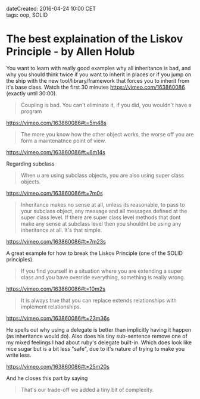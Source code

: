 dateCreated: 2016-04-24 10:00 CET  
tags: oop, SOLID  

# The best explaination of the Liskov Principle - by Allen Holub

You want to learn with really good examples why all inheritance
is bad, and why you should think twice if you want to inherit
in places or if you jump on the ship with the new tool/library/framework
that forces you to inherit from it's base class.
Watch the first 30 minutes https://vimeo.com/163860086 (exactly until 30:00).

> Coupling is bad. You can't eliminate it, if you did, you wouldn't have a program

https://vimeo.com/163860086#t=5m48s

> The more you know how the other object works, 
> the worse off you are form a maintenatnce point of view.

https://vimeo.com/163860086#t=6m14s

Regarding subclass

> When u are using subclass objects, you are also using super class objects.

https://vimeo.com/163860086#t=7m0s

> Inheritance makes no sense at all, unless its reasonable, to pass to your subclass 
> object, any message and all messages defined at the super class level.
> If there are super class level methods that dont make any sense at subclass level
> then you shouldnt be using any inheritance at all. It's that simple.

https://vimeo.com/163860086#t=7m23s

A great example for how to break the Liskov Principle (one of the SOLID principles).
> If you find yourself in a situation where you are extending a super class
> and you have override everything, something is really wrong.

https://vimeo.com/163860086#t=10m2s

> It is always true that you can replace extends relationships with 
> implement relationships.

https://vimeo.com/163860086#t=23m36s

He spells out why using a delegate is better than implicitly having it 
happen (as inheritance would do). Also does his tiny sub-sentence
remove one of my mixed feelings I had about ruby's delegate built-in.
Which does look like nice sugar but is a bit less "safe", due to it's
nature of trying to make you write less.

https://vimeo.com/163860086#t=25m20s

And he closes this part by saying

> That's our trade-off we added a tiny bit of complexity.
